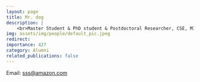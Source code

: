 ```yaml
---
layout: page
title: Mr. dog
description: |
    <br>Master Student & PhD student & Postdoctoral Researcher, CSE, MIT<br>Sep 2018 -- Jul 2023<br><span style='color:blue'>Director, Amazon Science</span>
img: assets/img/people/default_pic.jpeg
redirect: 
importance: 427
category: Alumni
related_publications: false
---
```

Email: [sss@amazon.com](mailto:sss@amazon.com)
